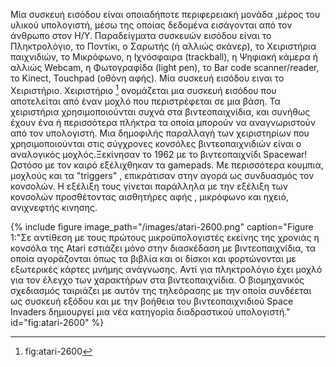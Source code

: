  Μία συσκευή εισόδου είναι οποιαδήποτε περιφερειακή μονάδα ,μέρος του υλικού υπολογιστή, μέσω της οποίας δεδομένα εισάγονται από τον άνθρωπο στον Η/Υ. Παραδείγματα συσκευών εισόδου είναι το Πληκτρολόγιο, το Ποντίκι, ο Σαρωτής (ή αλλιώς σκάνερ), το Χειριστήρια παιχνιδιών, το Μικρόφωνο, η Ιχνόσφαιρα (trackball), η Ψηφιακή κάμερα ή αλλιώς Webcam, η Φωτογραφίδα (light pen), το Bar code scanner/reader, το Kinect, Touchpad (οθόνη αφής). Μία συσκευή εισόδου ειναι το Χειριστήριο. Χειριστήριο [^1] ονομάζεται μια συσκευή εισόδου που αποτελείται από έναν μοχλό που περιστρέφεται σε μια βάση. Τα χειριστήρια χρησιμοποιούνται συχνά στα βιντεοπαιχνίδια, και συνήθως έχουν ένα ή περισσότερα πλήκτρα τα οποία μπορούν να αναγνωριστούν από τον υπολογιστή. Μια δημοφιλής παραλλαγή των χειριστηρίων που χρησιμοποιούνται στις σύγχρονες κονσόλες βιντεοπαιχνιδιών είναι ο αναλογικός μοχλός.Ξεκίνησαν το 1962 με το βιντεοπαιχνίδι  Spacewar! Ωστόσο με τον καιρό εξέλιχθηκαν τα gamepads. Με περισσότερα κουμπια, μοχλούς και τα "triggers" ,  επικράτισαν στην αγορά ως συνδυασμός τον κονσολών.  Η εξέλιξη τους γίνεται παράλληλα με την εξέλιξη των κονσολών προσθέτοντας αισθητήρες αφής , μικρόφωνο και ηχειό, ανιχνεφτής κινησης.

 {% include figure image_path="/images/atari-2600.png" caption="Figure 1:"Σε αντίθεση με τους πρώτους μικροϋπολογιστές εκείνης της χρονιάς η κονσόλα της Atari εστιάζει μόνο στην διασκέδαση με βιντεοπαιχνίδια, τα οποία αγοράζονται όπως τα βιβλία και οι δίσκοι και φορτώνονται με εξωτερικές κάρτες μνήμης ανάγνωσης. Αντί για πληκτρολόγιο έχει μοχλό για τον έλεγχο των χαρακτήρων στα βιντεοπαιχνίδια. Ο βιομηχανικός σχεδιασμός ταιριάζει με αυτόν της τηλεόρασης με την οποία συνδέεται ως συσκευή εξόδου και με την βοήθεια του βιντεοπαιχνιδιού Space Invaders δημιουργεί μια νέα κατηγορία διαδραστικού υπολογιστή." id="fig:atari-2600" %}

 [^1]: fig:atari-2600